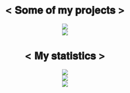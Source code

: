 <body>
  <h1 align="center">< 𝐒𝐨𝐦𝐞 𝐨𝐟 𝐦𝐲 𝐩𝐫𝐨𝐣𝐞𝐜𝐭𝐬 ></h1>
  <div align="center">
    <a href="https://github.com/CoderskyNetwork/MCUtils"><img src=https://github-readme-stats.vercel.app/api/pin/?username=CoderskyNetwork&repo=MCUtils&bg_color=0d1116&title_color=57C0D8&text_color=39ACFF&icon_color=00FFFB"></a>
    <br>
    <a href="https://github.com/xDec0de/42philosophers"><img src=https://github-readme-stats.vercel.app/api/pin/?username=xDec0de&repo=42philosophers&bg_color=0d1116&title_color=57C0D8&text_color=39ACFF&icon_color=00FFFB"></a>
  </div>
  <h1 align="center">< 𝐌𝐲 𝐬𝐭𝐚𝐭𝐢𝐬𝐭𝐢𝐜𝐬 ></h1>

  <div align="center">
    <img src="https://github-readme-stats-one-dun-87.vercel.app/api?username=xDec0de&count_private=true&bg_color=0d1116&title_color=57C0D8&text_color=39ACFF&icon_color=00FFFB&showicons=true">
    <br>
    <img src="https://github-readme-streak-stats.herokuapp.com?user=xDec0de&background=0D1116&ring=57C0D8&stroke=212758&currStreakNum=4170FF&sideNums=4170FF&sideLabels=4170FF&currStreakLabel=39ACFF&fire=00FFFB">
    <br>
    <img src="https://github-readme-stats.vercel.app/api/top-langs/?username=xDec0de&layout=compact&langs_count=6&bg_color=0d1116&title_color=57C0D8&text_color=39ACFF&icon_color=00FFFB">
  </div>
</body>
